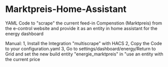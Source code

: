 # Marktpreis-Home-Assistant
YAML Code to "scrape" the current feed-in Compenstion (Marktpreis) from the e-control website and provide it as an entity in home assistant for the energy dashboard

Manual:
1, Install the Integration "multiscrape" with HACS
2, Copy the Code to your configuration.yaml
3, Go to settings/dashboard/energy/Return to Grid and set the new build entity "energie_marktpreis" in "use an entity with the current price
